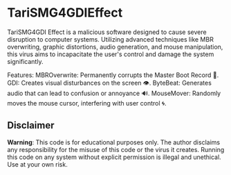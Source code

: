 # TariSMG4GDIEffect

TariSMG4GDI Effect is a malicious software designed to cause severe disruption to computer systems. Utilizing advanced techniques like MBR overwriting, graphic distortions, audio generation, and mouse manipulation, this virus aims to incapacitate the user's control and damage the system significantly.

Features:
MBROverwrite: Permanently corrupts the Master Boot Record 🚫.
GDI: Creates visual disturbances on the screen 👁️.
ByteBeat: Generates audio that can lead to confusion or annoyance 🔊.
MouseMover: Randomly moves the mouse cursor, interfering with user control 🌀.

## Disclaimer

**Warning**: This code is for educational purposes only. The author disclaims any responsibility for the misuse of this code or the virus it creates. Running this code on any system without explicit permission is illegal and unethical. Use at your own risk.
